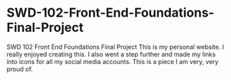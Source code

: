 # SWD-102-Front-End-Foundations-Final-Project
SWD 102 Front End Foundations Final Project
This is my personal website. I really enjoyed creating this. I also went a step further and made my links into icons for all my social media accounts. This is a piece I am very, very proud of.
